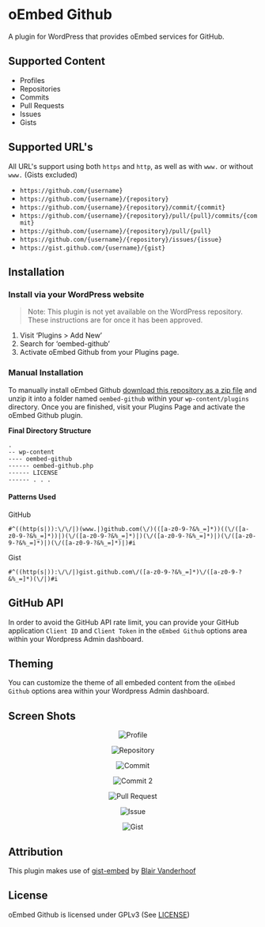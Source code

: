 # oEmbed Github
A plugin for WordPress that provides oEmbed services for GitHub.

## Supported Content

* Profiles
* Repositories
* Commits
* Pull Requests
* Issues
* Gists

## Supported URL's

All URL's support using both `https` and `http`, as well as with `www.` or without `www.` (Gists excluded)

* `https://github.com/{username}`
* `https://github.com/{username}/{repository}`
* `https://github.com/{username}/{repository}/commit/{commit}`
* `https://github.com/{username}/{repository}/pull/{pull}/commits/{commit}`
* `https://github.com/{username}/{repository}/pull/{pull}`
* `https://github.com/{username}/{repository}/issues/{issue}`
* `https://gist.github.com/{username}/{gist}`

## Installation

### Install via your WordPress website

> Note: This plugin is not yet available on the WordPress repository. These instructions are for once it has been approved.

1. Visit ‘Plugins > Add New’
2. Search for ‘oembed-github’
3. Activate oEmbed Github from your Plugins page.

### Manual Installation

To manually install oEmbed Github [download this repository as a zip file](https://github.com/nathan-fiscaletti/oembed-github/archive/master.zip) and unzip it into a folder named `oembed-github` within your `wp-content/plugins` directory. Once you are finished, visit your Plugins Page and activate the oEmbed Github plugin.

**Final Directory Structure**
```
.
-- wp-content
---- oembed-github
------ oembed-github.php
------ LICENSE
------ . . .
```

#### Patterns Used

GitHub
```
#^((http(s|)):\/\/|)(www.|)github.com(\/)(([a-z0-9-?&%_=]*))((\/([a-z0-9-?&%_=]*))|)(\/([a-z0-9-?&%_=]*)|)(\/([a-z0-9-?&%_=]*)|)(\/([a-z0-9-?&%_=]*)|)(\/([a-z0-9-?&%_=]*)|)#i
```

Gist
```
#^((http(s|)):\/\/|)gist.github.com\/([a-z0-9-?&%_=]*)\/([a-z0-9-?&%_=]*)(\/|)#i
```

## GitHub API

In order to avoid the GitHub API rate limit, you can provide your GitHub application `Client ID` and `Client Token` in the `oEmbed Github` options area within your Wordpress Admin dashboard.

## Theming

You can customize the theme of all embeded content from the `oEmbed Github` options area within your Wordpress Admin dashboard.

## Screen Shots

<p align="center">
  <img src="https://i.imgur.com/TN9esTJ.png" alt="Profile">
</p>
<p align="center">
<img src="https://i.imgur.com/8N6GqXR.png" alt="Repository">
</p>
<p align="center">
<img src="https://i.imgur.com/KC4Mgda.png" alt="Commit">
</p>
<p align="center">
<img src="https://i.imgur.com/IvF4dLK.png" alt="Commit 2">
</p>
<p align="center">
<img src="https://i.imgur.com/FJjYS4w.png" alt="Pull Request">
</p>
<p align="center">
<img src="https://i.imgur.com/g7kZ2vH.png" alt="Issue">
</p>
<p align="center">
<img src="https://i.imgur.com/HETw7DJ.png" alt="Gist">
</p>

## Attribution

This plugin makes use of [gist-embed](https://github.com/blairvanderhoof/gist-embed) by [Blair Vanderhoof](https://github.com/blairvanderhoof)

## License

oEmbed Github is licensed under GPLv3 (See [LICENSE](https://github.com/nathan-fiscaletti/oembed-github/blob/master/LICENSE))
